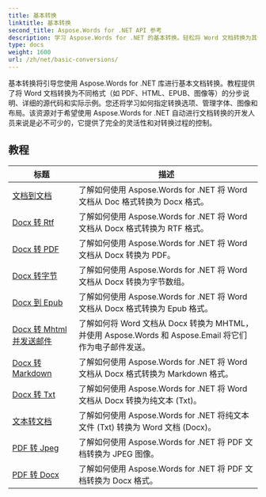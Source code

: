 ```yaml
---
title: 基本转换
linktitle: 基本转换
second_title: Aspose.Words for .NET API 参考
description: 学习 Aspose.Words for .NET 的基本转换。轻松将 Word 文档转换为其他格式，例如 PDF、HTML、RTF 等。
type: docs
weight: 1600
url: /zh/net/basic-conversions/
---
```


基本转换将引导您使用 Aspose.Words for .NET 库进行基本文档转换。教程提供了将 Word 文档转换为不同格式（如 PDF、HTML、EPUB、图像等）的分步说明、详细的源代码和实际示例。您还将学习如何指定转换选项、管理字体、图像和布局。该资源对于希望使用 Aspose.Words for .NET 自动进行文档转换的开发人员来说是必不可少的，它提供了完全的灵活性和对转换过程的控制。

 ## 教程
| 标题 | 描述 |
| --- | --- |
| [文档到文档](./doc-to-docx/) | 了解如何使用 Aspose.Words for .NET 将 Word 文档从 Doc 格式转换为 Docx 格式。  |
| [Docx 转 Rtf](./docx-to-rtf/) | 了解如何使用 Aspose.Words for .NET 将 Word 文档从 Docx 格式转换为 RTF 格式。  |  
| [Docx 转 PDF](./docx-to-pdf/) | 了解如何使用 Aspose.Words for .NET 将 Word 文档从 Docx 转换为 PDF。 | 
| [Docx 转字节](./docx-to-byte/) | 了解如何使用 Aspose.Words for .NET 将 Word 文档从 Docx 转换为字节数组。 |  
| [Docx 到 Epub](./docx-to-epub/) | 了解如何使用 Aspose.Words for .NET 将 Word 文档从 Docx 格式转换为 Epub 格式。 |
| [Docx 转 Mhtml 并发送邮件](./docx-to-mhtml-and-sending-email/) | 了解如何将 Word 文档从 Docx 转换为 MHTML，并使用 Aspose.Words 和 Aspose.Email 将它们作为电子邮件发送。 |
| [Docx 转 Markdown](./docx-to-markdown/) | 了解如何使用 Aspose.Words for .NET 将 Word 文档从 Docx 格式转换为 Markdown 格式。 |
| [Docx 转 Txt](./docx-to-txt/) | 了解如何使用 Aspose.Words for .NET 将 Word 文档从 Docx 转换为纯文本 (Txt)。 |
| [文本转文档](./txt-to-docx/) | 了解如何使用 Aspose.Words for .NET 将纯文本文件 (Txt) 转换为 Word 文档 (Docx)。 | 
| [PDF 转 Jpeg](./pdf-to-jpeg/) | 了解如何使用 Aspose.Words for .NET 将 PDF 文档转换为 JPEG 图像。 |
| [PDF 转 Docx](./pdf-to-docx/) | 了解如何使用 Aspose.Words for .NET 将 PDF 文档转换为 Docx 格式。  |